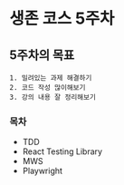 # 생존 코스 5주차

## 5주차의 목표

    1. 밀려있는 과제 해결하기
    2. 코드 작성 많이해보기
    3. 강의 내용 잘 정리해보기

### 목차

- TDD
- React Testing Library
- MWS
- Playwright
